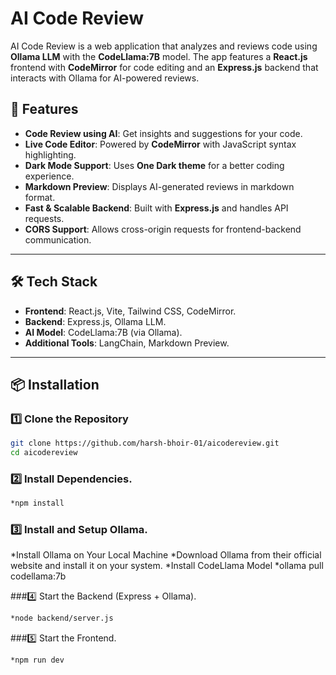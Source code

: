 # AI Code Review  

AI Code Review is a web application that analyzes and reviews code using **Ollama LLM** with the **CodeLlama:7B** model. The app features a **React.js** frontend with **CodeMirror** for code editing and an **Express.js** backend that interacts with Ollama for AI-powered reviews.  

## 🚀 Features  
- **Code Review using AI**: Get insights and suggestions for your code.  
- **Live Code Editor**: Powered by **CodeMirror** with JavaScript syntax highlighting.  
- **Dark Mode Support**: Uses **One Dark theme** for a better coding experience.  
- **Markdown Preview**: Displays AI-generated reviews in markdown format.  
- **Fast & Scalable Backend**: Built with **Express.js** and handles API requests.  
- **CORS Support**: Allows cross-origin requests for frontend-backend communication.  

---

## 🛠️ Tech Stack  
- **Frontend**: React.js, Vite, Tailwind CSS, CodeMirror.  
- **Backend**: Express.js, Ollama LLM.  
- **AI Model**: CodeLlama:7B (via Ollama).  
- **Additional Tools**: LangChain, Markdown Preview.  

---

## 📦 Installation  

### 1️⃣ Clone the Repository  
```sh
git clone https://github.com/harsh-bhoir-01/aicodereview.git
cd aicodereview
```


### 2️⃣ Install Dependencies.
```sh
*npm install
```

### 3️⃣ Install and Setup Ollama.
*Install Ollama on Your Local Machine
*Download Ollama from their official website and install it on your system.
*Install CodeLlama Model
*ollama pull codellama:7b

###4️⃣ Start the Backend (Express + Ollama).
```sh
*node backend/server.js
```

###5️⃣ Start the Frontend.
```sh
*npm run dev
```
